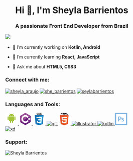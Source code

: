 <h1 align="center">Hi 👋, I'm Sheyla Barrientos</h1>
<h3 align="center">A passionate Front End Developer from Brazil</h3>

<figure>
  <img src="https://github.com/sheylabarrientos/sheylabarrientos/blob/main/sheyla-barrientos-gif.gif" alt"Apresentação Sheyla" width="1500"></img>

- 🔭 I’m currently working on **Kotlin, Android**

- 🌱 I’m currently learning **React, JavaScript**

- 💬 Ask me about **HTML5, CSS3**

<h3 align="left">Connect with me:</h3>
<p align="left">
<a href="https://codepen.io/sheyla_araujo" target="_blank"><img align="center" src="https://cdn.jsdelivr.net/npm/simple-icons@3.0.1/icons/codepen.svg" alt="sheyla_araujo" height="30" width="40" /></a>
<a href="https://twitter.com/she_barrientos" target="_blank"><img align="center" src="https://cdn.jsdelivr.net/npm/simple-icons@3.0.1/icons/twitter.svg" alt="she_barrientos" height="30" width="40" /></a>
<a href="https://linkedin.com/in/sheylabarrientos" target="_blank"><img align="center" src="https://cdn.jsdelivr.net/npm/simple-icons@3.0.1/icons/linkedin.svg" alt="seylabarrientos" height="30" width="40" /></a>
</p>

<h3 align="left">Languages and Tools:</h3>
<p align="left"> <a href="https://developer.android.com" target="_blank"> <img src="https://raw.githubusercontent.com/devicons/devicon/master/icons/android/android-original-wordmark.svg" alt="android" width="40" height="40"/> </a> <a href="https://www.w3schools.com/cs/" target="_blank"> <img src="https://raw.githubusercontent.com/devicons/devicon/master/icons/csharp/csharp-original.svg" alt="csharp" width="40" height="40"/> </a> <a href="https://www.w3schools.com/css/" target="_blank"> <img src="https://raw.githubusercontent.com/devicons/devicon/master/icons/css3/css3-original-wordmark.svg" alt="css3" width="40" height="40"/> </a> <a href="https://git-scm.com/" target="_blank"> <img src="https://www.vectorlogo.zone/logos/git-scm/git-scm-icon.svg" alt="git" width="40" height="40"/> </a> <a href="https://www.w3.org/html/" target="_blank"> <img src="https://raw.githubusercontent.com/devicons/devicon/master/icons/html5/html5-original-wordmark.svg" alt="html5" width="40" height="40"/> </a> <a href="https://www.adobe.com/in/products/illustrator.html" target="_blank"> <img src="https://www.vectorlogo.zone/logos/adobe_illustrator/adobe_illustrator-icon.svg" alt="illustrator" width="40" height="40"/> </a> <a href="https://kotlinlang.org" target="_blank"> <img src="https://www.vectorlogo.zone/logos/kotlinlang/kotlinlang-icon.svg" alt="kotlin" width="40" height="40"/> </a> <a href="https://www.photoshop.com/en" target="_blank"> <img src="https://raw.githubusercontent.com/devicons/devicon/master/icons/photoshop/photoshop-line.svg" alt="photoshop" width="40" height="40"/> </a> <a href="https://www.adobe.com/products/xd.html" target="_blank"> <img src="https://cdn.worldvectorlogo.com/logos/adobe-xd.svg" alt="xd" width="40" height="40"/> </a> </p>

<h3 align="left">Support:</h3>
<p><a href="https://www.buymeacoffee.com/sheylaaraujo" target="_blank"> <img align="left" src="https://cdn.buymeacoffee.com/buttons/v2/default-yellow.png" height="50" width="210" alt="Sheyla Barrientos" /></a></p><br><br>

